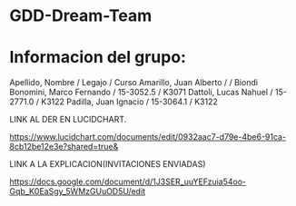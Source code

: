 # GDD-Dream-Team

# Informacion del grupo:
Apellido, Nombre / Legajo / Curso
Amarillo, Juan Alberto / /
Biondi Bonomini, Marco Fernando / 15-3052.5 / K3071
Dattoli, Lucas Nahuel / 15-2771.0 / K3122
Padilla, Juan Ignacio / 15-3064.1 / K3122

LINK AL DER EN LUCIDCHART.

https://www.lucidchart.com/documents/edit/0932aac7-d79e-4be6-91ca-8cb12be12e3e?shared=true&

LINK A LA EXPLICACION(INVITACIONES ENVIADAS)

https://docs.google.com/document/d/1J3SER_uuYEFzuia54oo-Gqb_K0EaSgy_5WMzGUuOD5U/edit
